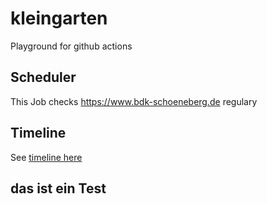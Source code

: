 # kleingarten

Playground for github actions

## Scheduler

This Job checks https://www.bdk-schoeneberg.de regulary

## Timeline

See [timeline here](timeline.html)

## das ist ein Test
